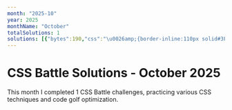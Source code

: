 ```yaml
---
month: "2025-10"
year: 2025
monthName: "October"
totalSolutions: 1
solutions: [{"bytes":190,"css":"\u0026amp;{border-inline:110px solid#3F4869;background:linear-gradient(90deg,#E25C57 5vw,#3F4869 0)0/5pc;p{color:E25C57;scale:.61;height:160;border-radius:1in;box-shadow:-139q -151q,139q -151q,0 367q","date":"2025-10-01","difficulty":"medium","has_image":true,"screenshot":"target-1-comparison.png","target":274}]
---
```


# CSS Battle Solutions - October 2025

This month I completed 1 CSS Battle challenges, practicing various CSS techniques and code golf optimization.

